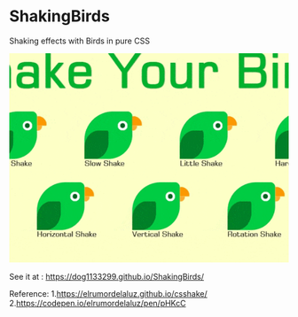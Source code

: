 # ShakingBirds
Shaking effects with Birds in pure CSS

![ShakingBirds](src/ShakingBirds.gif)

See it at : https://dog1133299.github.io/ShakingBirds/

Reference:
1.https://elrumordelaluz.github.io/csshake/
2.https://codepen.io/elrumordelaluz/pen/pHKcC